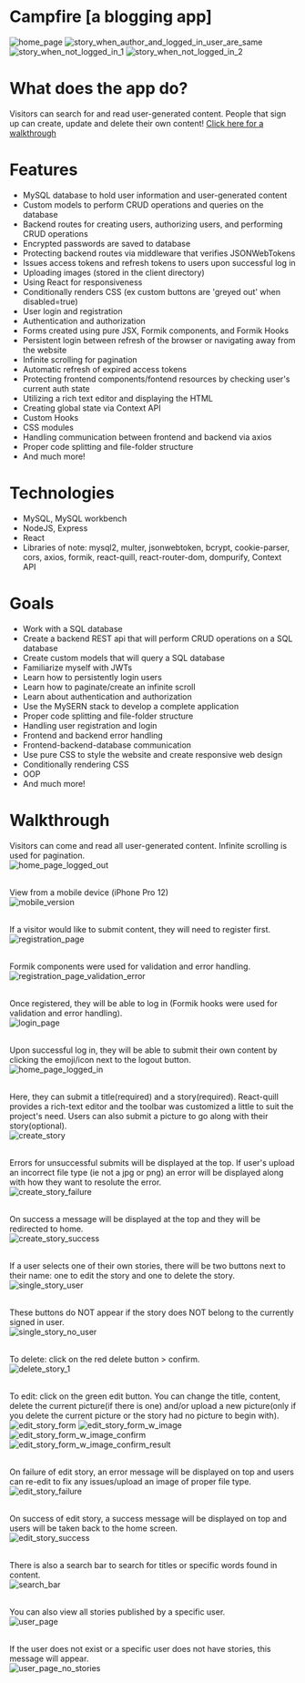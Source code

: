 # Campfire [a blogging app]

![home_page](/READMEscreenshots/loggedInHomePage.png)
![story_when_author_and_logged_in_user_are_same](/READMEscreenshots/singleStoryIsUser.png)
![story_when_not_logged_in_1](/READMEscreenshots/singleStoryNotUser.png)
![story_when_not_logged_in_2](/READMEscreenshots/singleStoryNotUserCont.png)

# What does the app do?

Visitors can search for and read user-generated content. People that sign up can create, update and delete their own content! [Click here for a walkthrough](#walkthrough)

# Features

- MySQL database to hold user information and user-generated content
- Custom models to perform CRUD operations and queries on the database
- Backend routes for creating users, authorizing users, and performing CRUD operations
- Encrypted passwords are saved to database
- Protecting backend routes via middleware that verifies JSONWebTokens
- Issues access tokens and refresh tokens to users upon successful log in
- Uploading images (stored in the client directory)
- Using React for responsiveness
- Conditionally renders CSS (ex custom buttons are 'greyed out' when disabled=true)
- User login and registration
- Authentication and authorization
- Forms created using pure JSX, Formik components, and Formik Hooks
- Persistent login between refresh of the browser or navigating away from the website
- Infinite scrolling for pagination
- Automatic refresh of expired access tokens
- Protecting frontend components/fontend resources by checking user's current auth state
- Utilizing a rich text editor and displaying the HTML
- Creating global state via Context API
- Custom Hooks
- CSS modules
- Handling communication between frontend and backend via axios
- Proper code splitting and file-folder structure
- And much more!

# Technologies

- MySQL, MySQL workbench
- NodeJS, Express
- React
- Libraries of note: mysql2, multer, jsonwebtoken, bcrypt, cookie-parser, cors, axios, formik, react-quill, react-router-dom, dompurify, Context API

# Goals

- Work with a SQL database
- Create a backend REST api that will perform CRUD operations on a SQL database
- Create custom models that will query a SQL database
- Familiarize myself with JWTs
- Learn how to persistently login users
- Learn how to paginate/create an infinite scroll
- Learn about authentication and authorization
- Use the MySERN stack to develop a complete application
- Proper code splitting and file-folder structure
- Handling user registration and login
- Frontend and backend error handling
- Frontend-backend-database communication
- Use pure CSS to style the website and create responsive web design
- Conditionally rendering CSS
- OOP
- And much more!

# Walkthrough

Visitors can come and read all user-generated content. Infinite scrolling is used for pagination. <br/>
![home_page_logged_out](/READMEscreenshots/loggedOutHomePage.png)
<br/>
<br/>

View from a mobile device (iPhone Pro 12) <br/>
![mobile_version](/READMEscreenshots/iPhone12ProMobile.png)
<br/>
<br/>

If a visitor would like to submit content, they will need to register first. <br/>
![registration_page](/READMEscreenshots/registrationPage.png)
<br/>
<br/>

Formik components were used for validation and error handling. <br/>
![registration_page_validation_error](/READMEscreenshots/registrationPageFormValidation.png)
<br/>
<br/>

Once registered, they will be able to log in (Formik hooks were used for validation and error handling). <br/>
![login_page](/READMEscreenshots/logInPageFormValidation.png)
<br/>
<br/>

Upon successful log in, they will be able to submit their own content by clicking the emoji/icon next to the logout button. <br/>
![home_page_logged_in](/READMEscreenshots/loggedInHomePage.png)
<br/>
<br/>

Here, they can submit a title(required) and a story(required). React-quill provides a rich-text editor and the toolbar was customized a little to suit the project's need. Users can also submit a picture to go along with their story(optional). <br/>
![create_story](/READMEscreenshots/createStoryPage.png)
<br/>
<br/>

Errors for unsuccessful submits will be displayed at the top. If user's upload an incorrect file type (ie not a jpg or png) an error will be displayed along with how they want to resolute the error. <br/>
![create_story_failure](/READMEscreenshots/createStoryPageFailure.png)
<br/>
<br/>

On success a message will be displayed at the top and they will be redirected to home. <br/>
![create_story_success](/READMEscreenshots/createStoryPageSuccess.png)
<br/>
<br/>

If a user selects one of their own stories, there will be two buttons next to their name: one to edit the story and one to delete the story. <br/>
![single_story_user](/READMEscreenshots/singleStoryIsUser.png)
<br/>
<br/>

These buttons do NOT appear if the story does NOT belong to the currently signed in user. <br/>
![single_story_no_user](/READMEscreenshots/singleStoryNotUserNoPicture.png)
<br/>
<br/>

To delete: click on the red delete button > confirm. <br/>
![delete_story_1](/READMEscreenshots/deleteStory.png)
<br/>
<br/>

To edit: click on the green edit button. You can change the title, content, delete the current picture(if there is one) and/or upload a new picture(only if you delete the current picture or the story had no picture to begin with). <br/>
![edit_story_form](/READMEscreenshots/editStoryForm.png)
![edit_story_form_w_image](/READMEscreenshots/editStoryFormWithImage.png)
![edit_story_form_w_image_confirm](/READMEscreenshots/editStoryFormWithImageConfirm.png)
![edit_story_form_w_image_confirm_result](/READMEscreenshots/editStoryFormWithImageConfirmResult.png)
<br/>
<br/>

On failure of edit story, an error message will be displayed on top and users can re-edit to fix any issues/upload an image of proper file type. <br/>
![edit_story_failure](/READMEscreenshots/editStoryFailure.png)
<br/>
<br/>

On success of edit story, a success message will be displayed on top and users will be taken back to the home screen. <br/>
![edit_story_success](/READMEscreenshots/editStorySuccess.png)
<br/>
<br/>

There is also a search bar to search for titles or specific words found in content. <br/>
![search_bar](/READMEscreenshots/searchFeature.png)
<br/>
<br/>

You can also view all stories published by a specific user. <br/>
![user_page](/READMEscreenshots/userPage.png)
<br/>
<br/>

If the user does not exist or a specific user does not have stories, this message will appear. <br/>
![user_page_no_stories](/READMEscreenshots/userPageNoUserOrNoStories.png)
